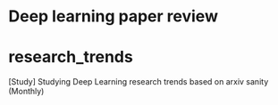# Deep learning paper review

# research_trends
[Study] Studying Deep Learning research trends based on arxiv sanity (Monthly)

